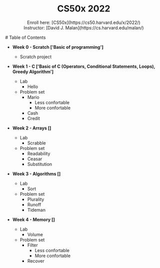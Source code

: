 <h1 align="center">CS50x 2022</h1>

<p align="center">
Enroll here: [CS50x](https://cs50.harvard.edu/x/2022/)<br/>
Instructor: [David J. Malan](https://cs.harvard.edu/malan/)
</p>
# Table of Contents 

* **Week 0 - Scratch ['Basic of programming']**
  * Scratch project

* **Week 1 - C ['Basic of C (Operators, Conditional Statements, Loops), Greedy Algorithm']**
  * Lab
    * Hello
  * Problem set
    * Mario
       * Less confortable
       * More confortable
    * Cash
    * Credit 

* **Week 2 - Arrays []**
  * Lab
    * Scrabble
  * Problem set
    * Readability
    * Ceasar
    * Substitution
    
* **Week 3 - Algorithms []**
  * Lab
    * Sort
  * Problem set
    * Plurality
    * Runoff
    * Tideman
    
* **Week 4 - Memory []**
  * Lab
    * Volume
  * Problem set
    * Filter
      * Less confortable
      * More confortable
    * Recover
  
  
